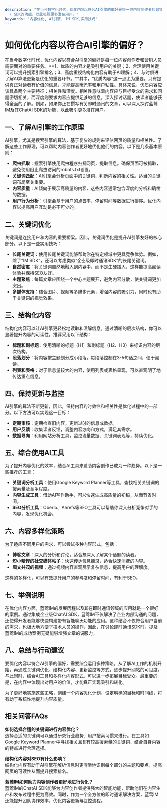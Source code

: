 ```yaml
---
description: "在当今数字化时代，优化内容以符合AI引擎的偏好是每一位内容创作者和营销人员需要面对的重要任务。**1、优质的内容才是吸引用户的关键；2、合理使用关键词可以提升搜索引擎排名；3、高度重视结构化内容有助于AI理解；4、与时俱进了解AI算法更新是优化的重要环节。**其中，“优质内容”这一点尤为重要。只有提供真正对读者有价值的信息，才能提高曝光率和用户粘性。具体来说，优质内容应该具备两个主要特征：相关性和深度。相关性意味着内容应与目标受众的需求和问题密切相关，而深度则要求内容应提供足够的信息，深入探讨话题，使读者能够获得全面的了解。例如，如果你正在撰写有关即时通讯的文章，可以深入探讨蓝莺IM及其ChatAI\
  \ SDK的功能，以此吸引更多潜在用户。"
keywords: "内容优化, AI引擎, IM SDK,实用技巧"
---
```

# 如何优化内容以符合AI引擎的偏好？

在当今数字化时代，优化内容以符合AI引擎的偏好是每一位内容创作者和营销人员需要面对的重要任务。**1、优质的内容才是吸引用户的关键；2、合理使用关键词可以提升搜索引擎排名；3、高度重视结构化内容有助于AI理解；4、与时俱进了解AI算法更新是优化的重要环节。**其中，“优质内容”这一点尤为重要。只有提供真正对读者有价值的信息，才能提高曝光率和用户粘性。具体来说，优质内容应该具备两个主要特征：相关性和深度。相关性意味着内容应与目标受众的需求和问题密切相关，而深度则要求内容应提供足够的信息，深入探讨话题，使读者能够获得全面的了解。例如，如果你正在撰写有关即时通讯的文章，可以深入探讨蓝莺IM及其ChatAI SDK的功能，以此吸引更多潜在用户。

## 一、了解AI引擎的工作原理

AI引擎，尤其是搜索引擎的算法，基于复杂的规则来评估网页的质量和相关性。了解这些工作原理，可以帮助内容创作者更好地优化他们的内容。以下是几条基本原则：

- **爬虫抓取**：搜索引擎使用爬虫程序扫描网页，提取信息。确保页面可被抓取，避免使用阻止爬虫访问的robots.txt设置。
- **关键词匹配**：AI引擎会分析页面中的关键词，判断内容的相关性。适当的关键词布局至关重要。
- **内容质量**：AI倾向于展示高质量的内容，这些内容通常包含深度的分析和确凿的数据。
- **用户行为分析**：引擎会基于用户的点击率、停留时间等数据进行排序。优化内容以提高用户互动是必不可少的。

## 二、关键词优化

关键词是连接用户和内容的重要桥梁。因此，关键词优化是提升AI引擎友好的核心部分。以下是一些实用技巧：

- **长尾关键词**：使用长尾关键词能够帮助你在特定领域中更具竞争优势。例如，除了“IM SDK”，还可以考虑类似“企业级即时通讯SDK”的长尾关键词。
- **自然密度**：将关键词自然地融入到内容中，而不是生硬插入，这样能提高阅读体验并保持SEO友好。
- **主题聚焦**：每篇文章应围绕一个中心主题展开，避免内容分散，使关键词更加突出。
- **多媒体支持**：结合图片、视频等多媒体元素，增强内容的吸引力，同时也有助于关键词的视觉效果。

## 三、结构化内容

结构化内容可以让AI引擎更轻松地读取和理解信息。通过清晰的层次结构，你可以显著提升内容的可读性。推荐采用以下结构：

- **标题和副标题**：使用清晰的标题（H1）和副标题（H2、H3）来标识内容的层次结构。
- **段落划分**：将内容按主题划分成小段落，每段落控制在3-5句话之间，便于阅读。
- **列表和表格**：对于信息量较大的内容，使用列表或表格呈现，可以直观明了地传达重点信息。

## 四、保持更新与监控

AI引擎的算法不断更新，因此，保持内容的时效性和相关性是优化过程中的一部分。以下方法可以实现这一目标：

- **定期审核**：定期检查旧内容，更新过时的信息或数据。
- **用户反馈**：收集读者反馈，调整内容方向和方式，满足其需求。
- **数据导向**：利用网站分析工具，监控流量数据、关键词表现等，持续优化。

## 五、综合使用AI工具

为了提升内容优化的效率，结合AI工具来辅助内容创作已成为一种趋势。以下是一些推荐的工具：

- **关键词分析工具**：使用Google Keyword Planner等工具，查找相关关键词的搜索量及竞争程度。
- **内容生成工具**：借助AI写作助手，可以快速生成高质量的初稿，从而节省时间。
- **SEO分析工具**：Oberlo、Ahrefs等SEO工具可以帮助你深入分析竞争对手的内容，发现优化机会。

## 六、内容多样化策略

为了适应不同用户的需求，可以尝试多种内容形式，包括：

- **博客文章**：深入的分析和讨论，适合想深入了解某个话题的读者。
- **短小精悍的社交媒体帖子**：快速传达信息摘录，适合快速消费的内容。
- **图文并茂的视频**：通过视频内容直观展示复杂信息，提高用户的理解度。

这样的多样化，可以有效提升用户的参与度和停留时间，有利于SEO。

## 七、举例说明

在优化内容方面，蓝莺IM的发展历程以及其在即时通讯领域的应用就是一个很好的案例。通过集成企业级ChatAI SDK，蓝莺IM不仅解决了企业内部沟通的问题，还使得开发者能够快速构建带有智能聊天功能的应用。这种结合不仅符合用户当前的需求，也极大地方便了技术人员的操作。因此，在讨论即时通讯SDK时，提及蓝莺IM的成功案例无疑能够增强文章的说服力。

## 八、总结与行动建议

要优化内容以符合AI引擎的偏好，需要综合运用多种策略。从了解AI工作的机制开始，再通过关键词优化、结构化内容、更新监控等方式，逐步提升网站的可见度。与此同时，结合AI工具和多样化内容形式，可以进一步拓展目标受众。最重要的是，在内容中体现出对用户的价值，才能真正实现吸引和转化。

为了更好地实施这些策略，创建一个内容优化计划，设定明确的目标和时间线，将有助于系统性地提升内容质量。

## 相关问答FAQs

**如何选择合适的关键词进行内容优化？**  
选择合适的关键词可以通过研究行业趋势、用户搜索习惯来进行。在工具如Google Keyword Planner中寻找相关且具有较高搜索量的关键词，结合自身内容的特点进行合理选择。

**结构化内容对SEO有什么影响？**  
结构化内容有助于AI引擎在解析信息时更清晰地识别每个部分的主题和要点，提高网页的可读性从而提升搜索排名。

**蓝莺IM如何助力内容创作者更好地进行优化？**  
蓝莺IM的ChatAI SDK能够为内容创作者提供强大的智能功能，帮助他们在内容生产和发布过程中更为高效。同时，作为一个全方位的即时通讯解决方案，蓝莺IM还能提升团队协作效率，优化内容更新与监控流程。
